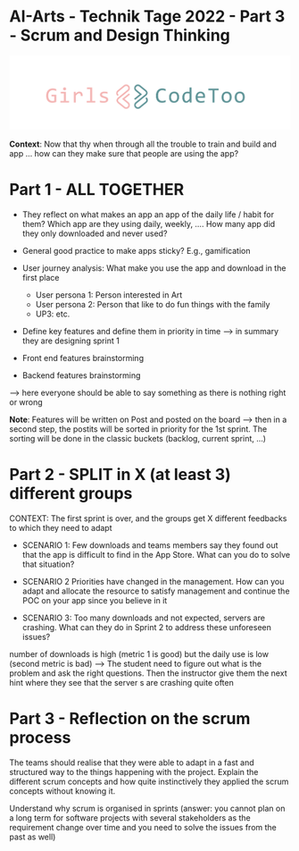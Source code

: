 # AI-Arts - Technik Tage 2022 - Part 3 - Scrum and Design Thinking
![](../images/GCT_Logo.png)

**Context**: Now that thy when through all the trouble to train and build and app … how can they make sure that people are using the app?  
 

# Part 1 - ALL TOGETHER 

- They reflect on what makes an app an app of the daily life / habit for them? Which app are they using daily, weekly, …. How many app did they only downloaded and never used?  
- General good practice to make apps sticky? E.g., gamification  
- User journey analysis: What make you use the app and download in the first place  
  - User persona 1: Person interested in Art 
  - User persona 2: Person that like to do fun things with the family 
  - UP3: etc.  

- Define key features and define them in priority in time --> in summary they are designing sprint 1  

- Front end features brainstorming

- Backend features brainstorming

--> here everyone should be able to say something as there is nothing right or wrong  

**Note**: Features will be written on Post and posted on the board --> then in a second step, the postits will be sorted in priority for the 1st sprint. The sorting will be done in the classic buckets (backlog, current sprint, …)  

# Part 2 - SPLIT in X (at least 3) different groups  

CONTEXT: The first sprint is over, and the groups get X different feedbacks to which they need to adapt  

- SCENARIO 1: Few downloads and teams members say they found out that the app is difficult to find in the App Store. What can you do to solve that situation?  

- SCENARIO 2 Priorities have changed in the management. How can you adapt and allocate the resource to satisfy management and continue the POC on your app since you believe in it  

- SCENARIO 3: Too many downloads and not expected, servers are crashing. What can they do in Sprint 2 to address these unforeseen issues?  

number of downloads is high (metric 1 is good) but the daily use is low (second metric is bad) --> The student need to figure out what is the problem and ask the right questions. Then the instructor give them the next hint where they see that the server s are crashing quite often 

# Part 3 -  Reflection on the scrum process

The teams should realise that they were able to adapt in a fast and structured way to the things happening with the project. Explain the different scrum concepts and how quite instinctively they applied the scrum concepts without knowing it. 

Understand why scrum is organised in sprints (answer: you cannot plan on a long term for software projects with several stakeholders as the requirement change over time and you need to solve the issues from the past as well) 